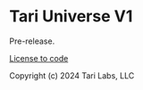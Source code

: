 # Tari Universe V1

Pre-release.

[License to code](https://github.com/tari-project/universe/LICENSE.md)

Copyright (c) 2024  Tari Labs, LLC

